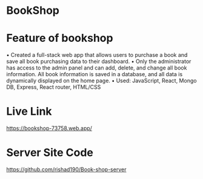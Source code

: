 # BookShop
# Feature of bookshop

•	Created a full-stack web app that allows users to purchase a book and save all book purchasing data to their dashboard.
•	Only the administrator has access to the admin panel and can add, delete, and change all book information. All book information is saved in a database, and all data is dynamically displayed on the home page.
•	Used: JavaScript, React, Mongo DB, Express, React router, HTML/CSS   

# Live Link
https://bookshop-73758.web.app/ 

# Server Site Code 
https://github.com/rishad190/Book-shop-server
